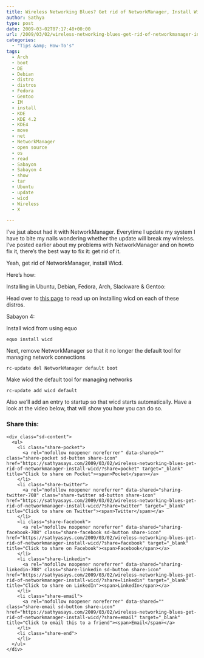 ```yaml
---
title: Wireless Networking Blues? Get rid of NetworkManager, Install Wicd
author: Sathya
type: post
date: 2009-03-02T07:17:48+00:00
url: /2009/03/02/wireless-networking-blues-get-rid-of-networkmanager-install-wicd/
categories:
  - "Tips &amp; How-To's"
tags:
  - Arch
  - boot
  - DE
  - Debian
  - distro
  - distros
  - Fedora
  - Gentoo
  - IM
  - install
  - KDE
  - KDE 4.2
  - KDE4
  - move
  - net
  - NetworkManager
  - open source
  - os
  - read
  - Sabayon
  - Sabayon 4
  - show
  - tar
  - Ubuntu
  - update
  - wicd
  - Wireless
  - X

---
```

I&#8217;ve jsut about had it with NetworkManager. Everytime I update my system I have to bite my nails wondering whether the update will break my wireless. I&#8217;ve posted earlier about my problems with NetworkManager and on howto fix it, there&#8217;s the best way to fix it: get rid of it.

Yeah, get rid of NetworkManager, install Wicd.

Here&#8217;s how:

<!--more-->Installing in Ubuntu, Debian, Fedora, Arch, Slackware & Gentoo:

Head over to [this page][1] to read up on installing wicd on each of these distros.

Sabayon 4:

Install wicd from using equo
  
`equo install wicd`
  
Next, remove NetworkManager so that it no longer the default tool for managing network connections
  
`rc-update del NetworkManager default boot`
  
Make wicd the default tool for managing networks
  
`rc-update add wicd default`

Also we&#8217;ll add an entry to startup so that wicd starts automatically. Have a look at the video below, that will show you how you can do so.

<div class="sharedaddy sd-sharing-enabled">
  <div class="robots-nocontent sd-block sd-social sd-social-icon-text sd-sharing">
    <h3 class="sd-title">
      Share this:
    </h3>
    
    <div class="sd-content">
      <ul>
        <li class="share-pocket">
          <a rel="nofollow noopener noreferrer" data-shared="" class="share-pocket sd-button share-icon" href="https://sathyasays.com/2009/03/02/wireless-networking-blues-get-rid-of-networkmanager-install-wicd/?share=pocket" target="_blank" title="Click to share on Pocket"><span>Pocket</span></a>
        </li>
        <li class="share-twitter">
          <a rel="nofollow noopener noreferrer" data-shared="sharing-twitter-708" class="share-twitter sd-button share-icon" href="https://sathyasays.com/2009/03/02/wireless-networking-blues-get-rid-of-networkmanager-install-wicd/?share=twitter" target="_blank" title="Click to share on Twitter"><span>Twitter</span></a>
        </li>
        <li class="share-facebook">
          <a rel="nofollow noopener noreferrer" data-shared="sharing-facebook-708" class="share-facebook sd-button share-icon" href="https://sathyasays.com/2009/03/02/wireless-networking-blues-get-rid-of-networkmanager-install-wicd/?share=facebook" target="_blank" title="Click to share on Facebook"><span>Facebook</span></a>
        </li>
        <li class="share-linkedin">
          <a rel="nofollow noopener noreferrer" data-shared="sharing-linkedin-708" class="share-linkedin sd-button share-icon" href="https://sathyasays.com/2009/03/02/wireless-networking-blues-get-rid-of-networkmanager-install-wicd/?share=linkedin" target="_blank" title="Click to share on LinkedIn"><span>LinkedIn</span></a>
        </li>
        <li class="share-email">
          <a rel="nofollow noopener noreferrer" data-shared="" class="share-email sd-button share-icon" href="https://sathyasays.com/2009/03/02/wireless-networking-blues-get-rid-of-networkmanager-install-wicd/?share=email" target="_blank" title="Click to email this to a friend"><span>Email</span></a>
        </li>
        <li class="share-end">
        </li>
      </ul>
    </div>
  </div>
</div>

 [1]: http://wicd.sourceforge.net/download.php